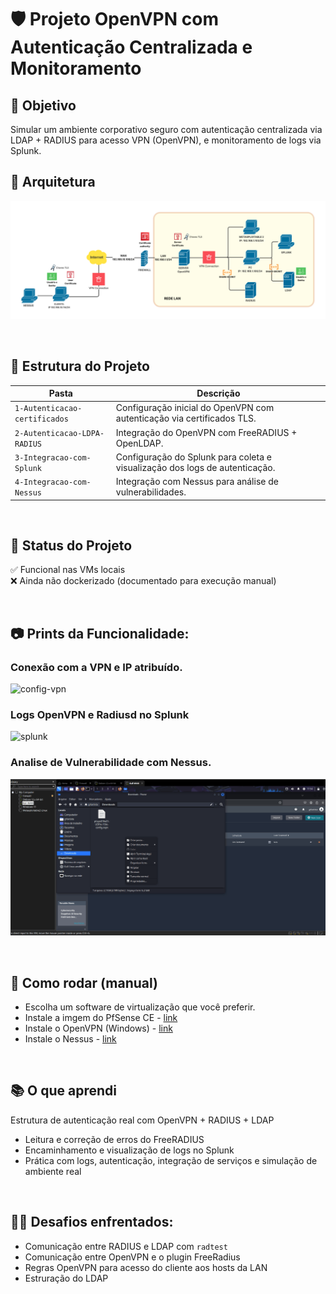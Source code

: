 # 🛡️ Projeto OpenVPN com Autenticação Centralizada e Monitoramento

## 📌 Objetivo
Simular um ambiente corporativo seguro com autenticação centralizada via LDAP + RADIUS para acesso VPN (OpenVPN), e monitoramento de logs via Splunk.

## 🧩 Arquitetura

![Diagrama](4-Integracao-Nessus/sources/Diagrama_2.png)

&nbsp;

## 📁 Estrutura do Projeto
| Pasta	| Descrição | 
| --- | --- |
| `1-Autenticacao-certificados` | Configuração inicial do OpenVPN com autenticação via certificados TLS. |
| `2-Autenticacao-LDPA-RADIUS` | Integração do OpenVPN com FreeRADIUS + OpenLDAP. |
| `3-Integracao-com-Splunk` | Configuração do Splunk para coleta e visualização dos logs de autenticação. |
| `4-Integracao-com-Nessus` | Integração com Nessus para análise de vulnerabilidades. |

&nbsp;

## 🚧 Status do Projeto
✅ Funcional nas VMs locais <br>
❌ Ainda não dockerizado (documentado para execução manual)

&nbsp;

## 📷 Prints da Funcionalidade:

### Conexão com a VPN e IP atribuído.
![config-vpn](4-Integracao-Nessus/sources/conf-vpn.gif)

### Logs OpenVPN e Radiusd no Splunk
![splunk](4-Integracao-Nessus/sources/splunk.gif)

### Analise de Vulnerabilidade com Nessus.
![nessus](4-Integracao-Nessus/sources/config-nessus.gif)

&nbsp;

## 📜 Como rodar (manual)
- Escolha um software de virtualização que você preferir.
- Instale a imgem do PfSense CE - [link](https://www.pfsense.org/download/)
- Instale o OpenVPN (Windows) - [link](https://openvpn.net/client/)
- Instale o Nessus - [link](https://www.tenable.com/downloads/nessus?loginAttempted=true)

&nbsp;

## 📚 O que aprendi
Estrutura de autenticação real com OpenVPN + RADIUS + LDAP

- Leitura e correção de erros do FreeRADIUS
- Encaminhamento e visualização de logs no Splunk
- Prática com logs, autenticação, integração de serviços e simulação de ambiente real

&nbsp;

## 💪🏻 Desafios enfrentados:
- Comunicação entre RADIUS e LDAP com `radtest`
- Comunicação entre OpenVPN e o plugin FreeRadius
- Regras OpenVPN para acesso do cliente aos hosts da LAN
- Estruração do LDAP